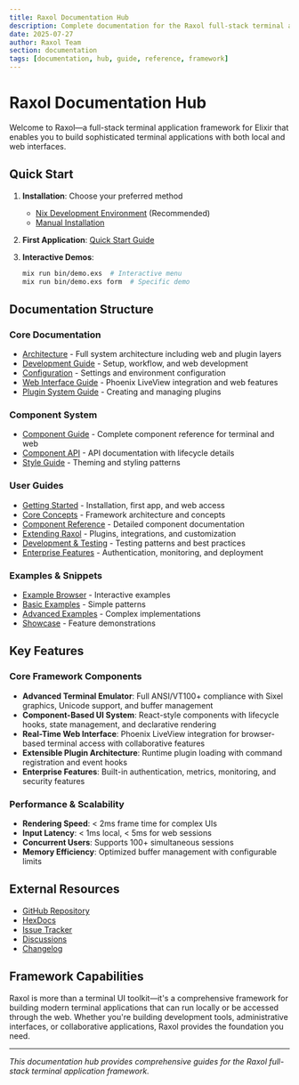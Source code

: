 ```yaml
---
title: Raxol Documentation Hub
description: Complete documentation for the Raxol full-stack terminal application framework
date: 2025-07-27
author: Raxol Team
section: documentation
tags: [documentation, hub, guide, reference, framework]
---
```


# Raxol Documentation Hub

Welcome to Raxol—a full-stack terminal application framework for Elixir that enables you to build sophisticated terminal applications with both local and web interfaces.

## Quick Start

1. **Installation**: Choose your preferred method
   - [Nix Development Environment](DEVELOPMENT.md#quick-setup) (Recommended)
   - [Manual Installation](DEVELOPMENT.md#prerequisites)

2. **First Application**: [Quick Start Guide](../examples/guides/01_getting_started/quick_start.md)

3. **Interactive Demos**: 
   ```bash
   mix run bin/demo.exs  # Interactive menu
   mix run bin/demo.exs form  # Specific demo
   ```

## Documentation Structure

### Core Documentation
- [Architecture](ARCHITECTURE.md) - Full system architecture including web and plugin layers
- [Development Guide](DEVELOPMENT.md) - Setup, workflow, and web development
- [Configuration](CONFIGURATION.md) - Settings and environment configuration
- [Web Interface Guide](WEB_INTERFACE_GUIDE.md) - Phoenix LiveView integration and web features
- [Plugin System Guide](PLUGIN_SYSTEM_GUIDE.md) - Creating and managing plugins

### Component System
- [Component Guide](./components/README.md) - Complete component reference for terminal and web
- [Component API](./components/api/README.md) - API documentation with lifecycle details
- [Style Guide](./components/style_guide.md) - Theming and styling patterns

### User Guides
- [Getting Started](../examples/guides/01_getting_started/) - Installation, first app, and web access
- [Core Concepts](../examples/guides/02_core_concepts/) - Framework architecture and concepts
- [Component Reference](../examples/guides/03_component_reference/) - Detailed component documentation
- [Extending Raxol](../examples/guides/04_extending_raxol/) - Plugins, integrations, and customization
- [Development & Testing](../examples/guides/05_development_and_testing/) - Testing patterns and best practices
- [Enterprise Features](../examples/guides/06_enterprise/) - Authentication, monitoring, and deployment

### Examples & Snippets
- [Example Browser](../examples/snippets/README.md) - Interactive examples
- [Basic Examples](../examples/snippets/basic/) - Simple patterns
- [Advanced Examples](../examples/snippets/advanced/) - Complex implementations
- [Showcase](../examples/snippets/showcase/) - Feature demonstrations

## Key Features

### Core Framework Components
- **Advanced Terminal Emulator**: Full ANSI/VT100+ compliance with Sixel graphics, Unicode support, and buffer management
- **Component-Based UI System**: React-style components with lifecycle hooks, state management, and declarative rendering
- **Real-Time Web Interface**: Phoenix LiveView integration for browser-based terminal access with collaborative features
- **Extensible Plugin Architecture**: Runtime plugin loading with command registration and event hooks
- **Enterprise Features**: Built-in authentication, metrics, monitoring, and security features

### Performance & Scalability
- **Rendering Speed**: < 2ms frame time for complex UIs
- **Input Latency**: < 1ms local, < 5ms for web sessions
- **Concurrent Users**: Supports 100+ simultaneous sessions
- **Memory Efficiency**: Optimized buffer management with configurable limits

## External Resources

- [GitHub Repository](https://github.com/Hydepwns/raxol)
- [HexDocs](https://hexdocs.pm/raxol/0.9.0)
- [Issue Tracker](https://github.com/Hydepwns/raxol/issues)
- [Discussions](https://github.com/Hydepwns/raxol/discussions)
- [Changelog](../CHANGELOG.md)

## Framework Capabilities

Raxol is more than a terminal UI toolkit—it's a comprehensive framework for building modern terminal applications that can run locally or be accessed through the web. Whether you're building development tools, administrative interfaces, or collaborative applications, Raxol provides the foundation you need.

---
*This documentation hub provides comprehensive guides for the Raxol full-stack terminal application framework.*